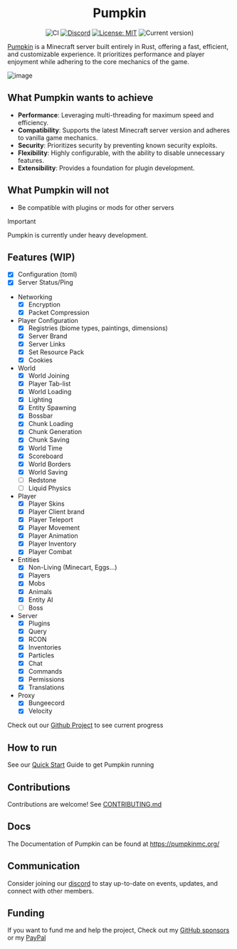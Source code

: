<div align="center">

# Pumpkin

![CI](https://github.com/Snowiiii/Pumpkin/actions/workflows/rust.yml/badge.svg)
[![Discord](https://img.shields.io/discord/1268592337445978193.svg?label=&logo=discord&logoColor=ffffff&color=7389D8&labelColor=6A7EC2)](https://discord.gg/wT8XjrjKkf)
[![License: MIT](https://img.shields.io/badge/License-MIT-yellow.svg)](https://opensource.org/licenses/MIT)
![Current version)](https://img.shields.io/badge/current_version-1.21.4-blue)

</div>

[Pumpkin](https://pumpkinmc.org/) is a Minecraft server built entirely in Rust, offering a fast, efficient,
and customizable experience. It prioritizes performance and player enjoyment while adhering to the core mechanics of the game.

![image](https://github.com/user-attachments/assets/7e2e865e-b150-4675-a2d5-b52f9900378e)

## What Pumpkin wants to achieve

- **Performance**: Leveraging multi-threading for maximum speed and efficiency.
- **Compatibility**: Supports the latest Minecraft server version and adheres to vanilla game mechanics.
- **Security**: Prioritizes security by preventing known security exploits.
- **Flexibility**: Highly configurable, with the ability to disable unnecessary features.
- **Extensibility**: Provides a foundation for plugin development.

## What Pumpkin will not

- Be compatible with plugins or mods for other servers

> [!IMPORTANT]
> Pumpkin is currently under heavy development.

## Features (WIP)

- [x] Configuration (toml)
- [x] Server Status/Ping
- Networking
  - [x] Encryption
  - [x] Packet Compression
- Player Configuration
  - [x] Registries (biome types, paintings, dimensions)
  - [x] Server Brand
  - [x] Server Links
  - [x] Set Resource Pack
  - [x] Cookies
- World
  - [x] World Joining
  - [x] Player Tab-list
  - [x] World Loading
  - [x] Lighting
  - [x] Entity Spawning
  - [x] Bossbar
  - [x] Chunk Loading
  - [x] Chunk Generation
  - [x] Chunk Saving
  - [x] World Time
  - [x] Scoreboard
  - [x] World Borders
  - [x] World Saving
  - [ ] Redstone
  - [ ] Liquid Physics
- Player
  - [x] Player Skins
  - [x] Player Client brand
  - [x] Player Teleport
  - [x] Player Movement
  - [x] Player Animation
  - [x] Player Inventory
  - [x] Player Combat
- Entities
  - [x] Non-Living (Minecart, Eggs...)
  - [x] Players
  - [x] Mobs
  - [x] Animals
  - [x] Entity AI
  - [ ] Boss
- Server
  - [x] Plugins
  - [x] Query
  - [x] RCON
  - [x] Inventories
  - [x] Particles
  - [x] Chat
  - [x] Commands
  - [x] Permissions
  - [x] Translations
- Proxy
  - [x] Bungeecord
  - [x] Velocity

Check out our [Github Project](https://github.com/orgs/Pumpkin-MC/projects/3) to see current progress

## How to run

See our [Quick Start](https://pumpkinmc.org/about/quick-start.html) Guide to get Pumpkin running

## Contributions

Contributions are welcome! See [CONTRIBUTING.md](CONTRIBUTING.md)

## Docs

The Documentation of Pumpkin can be found at https://pumpkinmc.org/

## Communication

Consider joining our [discord](https://discord.gg/wT8XjrjKkf) to stay up-to-date on events, updates, and connect with other members.

## Funding

If you want to fund me and help the project, Check out my [GitHub sponsors](https://github.com/sponsors/Snowiiii) or my [PayPal](https://www.paypal.me/alexxmedvedev)
